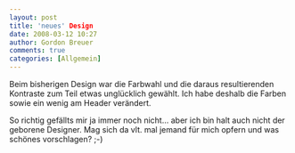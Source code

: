 ```yaml
---
layout: post
title: 'neues' Design
date: 2008-03-12 10:27
author: Gordon Breuer
comments: true
categories: [Allgemein]
---
```

<p>Beim bisherigen Design war die Farbwahl und die daraus resultierenden Kontraste zum Teil etwas ungl&uuml;cklich gew&auml;hlt. Ich habe deshalb die Farben sowie ein wenig am Header ver&auml;ndert.</p>
<p>So richtig gef&auml;llts mir ja immer noch nicht... aber ich bin halt auch nicht der geborene Designer. Mag sich da vlt. mal jemand f&uuml;r mich opfern und was sch&ouml;nes vorschlagen? ;-)</p>

